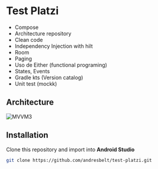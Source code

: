 # Test Platzi
- Compose
- Architecture repository
- Clean code
- Independency Injection with hilt 
- Room
- Paging
- Uso de Either (functional programing)
- States, Events
- Gradle kts (Version catalog)
- Unit test (mockk)


## Architecture

![MVVM3](https://github.com/andresbelt/MuyTest/blob/master/diagram.png)

## Installation
Clone this repository and import into **Android Studio**

```bash
git clone https://github.com/andresbelt/test-platzi.git
```
